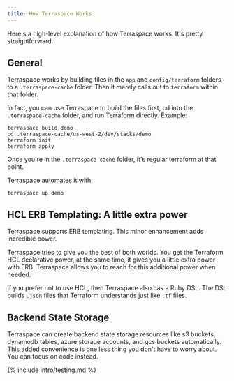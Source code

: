 ```yaml
---
title: How Terraspace Works
---
```


Here's a high-level explanation of how Terraspace works. It's pretty straightforward.

## General

Terraspace works by building files in the `app` and `config/terraform` folders to a `.terraspace-cache` folder. Then it merely calls out to `terraform` within that folder.

In fact, you can use Terraspace to build the files first, cd into the `.terraspace-cache` folder, and run Terraform directly. Example:

    terraspace build demo
    cd .terraspace-cache/us-west-2/dev/stacks/demo
    terraform init
    terraform apply

Once you're in the `.terraspace-cache` folder, it's regular terraform at that point.

Terraspace automates it with:

    terraspace up demo

## HCL ERB Templating: A little extra power

Terraspace supports ERB templating. This minor enhancement adds incredible power.

Terraspace tries to give you the best of both worlds. You get the Terraform HCL declarative power, at the same time, it gives you a little extra power with ERB. Terraspace allows you to reach for this additional power when needed.

If you prefer not to use HCL, then Terraspace also has a Ruby DSL. The DSL builds `.json` files that Terraform understands just like `.tf` files.

## Backend State Storage

Terraspace can create backend state storage resources like s3 buckets, dynamodb tables, azure storage accounts, and gcs buckets automatically. This added convenience is one less thing you don't have to worry about. You can focus on code instead.

{% include intro/testing.md %}
